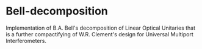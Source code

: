 # Bell-decomposition
Implementation of B.A. Bell's decomposition of Linear Optical Unitaries that is a further compactifying of W.R. Clement's design for Universal Multiport Interferometers.
